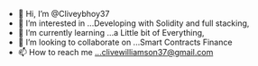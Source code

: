 - 👋 Hi, I’m @Cliveybhoy37
- 👀 I’m interested in ...Developing with Solidity and full stacking,
- 🌱 I’m currently learning ...a Little bit of Everything,
- 💞️ I’m looking to collaborate on ...Smart Contracts Finance
- 📫 How to reach me ...clivewilliamson37@gmail.com

<!---
Cliveybhoy37/Cliveybhoy37 is a ✨ special ✨ repository because its `README.md` (this file) appears on your GitHub profile.
You can click the Preview link to take a look at your changes.
--->
